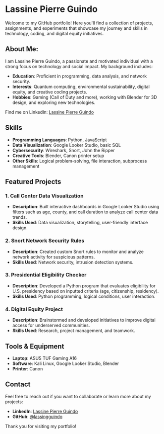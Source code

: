 # Lassine Pierre Guindo

Welcome to my GitHub portfolio! Here you'll find a collection of projects, assignments, and experiments that showcase my journey and skills in technology, coding, and digital equity initiatives.

## About Me:

I am Lassine Pierre Guindo, a passionate and motivated individual with a strong focus on technology and social impact. My background includes:

- **Education**: Proficient in programming, data analysis, and network security.
- **Interests**: Quantum computing, environmental sustainability, digital equity, and creative coding projects.
- **Hobbies**: Gaming (Call of Duty and more), working with Blender for 3D design, and exploring new technologies.

Find me on LinkedIn: [Lassine Pierre Guindo](https://www.linkedin.com/in/lassine-pierre-guindo-541a70239/)

## Skills

- **Programming Languages**: Python, JavaScript
- **Data Visualization**: Google Looker Studio, basic SQL
- **Cybersecurity**: Wireshark, Snort, John the Ripper
- **Creative Tools**: Blender, Canon printer setup
- **Other Skills**: Logical problem-solving, file interaction, subprocess management

## Featured Projects

### 1. **Call Center Data Visualization**
- **Description**: Built interactive dashboards in Google Looker Studio using filters such as age, county, and call duration to analyze call center data trends.
- **Skills Used**: Data visualization, storytelling, user-friendly interface design.

### 2. **Snort Network Security Rules**
- **Description**: Created custom Snort rules to monitor and analyze network activity for suspicious patterns.
- **Skills Used**: Network security, intrusion detection systems.

### 3. **Presidential Eligibility Checker**
- **Description**: Developed a Python program that evaluates eligibility for U.S. presidency based on inputted criteria (age, citizenship, residency).
- **Skills Used**: Python programming, logical conditions, user interaction.

### 4. **Digital Equity Project**
- **Description**: Brainstormed and developed initiatives to improve digital access for underserved communities.
- **Skills Used**: Research, project management, and teamwork.

## Tools & Equipment

- **Laptop**: ASUS TUF Gaming A16
- **Software**: Kali Linux, Google Looker Studio, Blender
- **Printer**: Canon

## Contact

Feel free to reach out if you want to collaborate or learn more about my projects:
- **LinkedIn**: [Lassine Pierre Guindo](https://www.linkedin.com/in/lassine-pierre-guindo-541a70239/)
- **GitHub**: [@lassingguindo](https://github.com/lassingguindo)

Thank you for visiting my portfolio!
